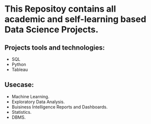 # This Repositoy contains all academic and self-learning based Data Science Projects.
## Projects tools and technologies:
 * SQL
 * Python
 * Tableau
## Usecase:
 * Machine Learning.
 * Exploratory Data Analysis.
 * Buisiness Intelligence Reports and Dashboards.
 * Statistics.
 * DBMS.

